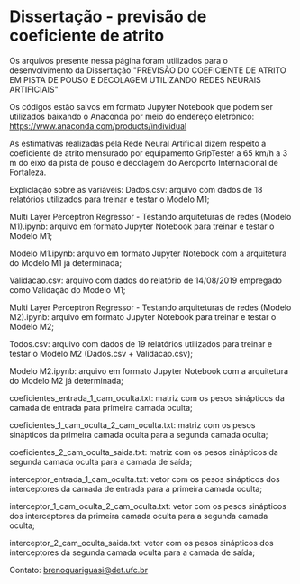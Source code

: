 # Dissertação - previsão de coeficiente de atrito


Os arquivos presente nessa página foram utilizados para o desenvolvimento da Dissertação "PREVISÃO DO COEFICIENTE DE ATRITO EM PISTA DE POUSO E DECOLAGEM UTILIZANDO REDES NEURAIS ARTIFICIAIS"


Os códigos estão salvos em formato Jupyter Notebook que podem ser utilizados baixando o Anaconda por meio do endereço eletrônico: https://www.anaconda.com/products/individual

As estimativas realizadas pela Rede Neural Artificial dizem respeito a coeficiente de atrito mensurado por equipamento GripTester a 65 km/h a 3 m do eixo da pista de pouso e decolagem do Aeroporto Internacional de Fortaleza.


Expliclação sobre as variáveis:
Dados.csv: arquivo com dados de 18 relatórios utilizados para treinar e testar o Modelo M1;

Multi Layer Perceptron Regressor - Testando arquiteturas de redes (Modelo M1).ipynb: arquivo em formato Jupyter Notebook para treinar e testar o Modelo M1;

Modelo M1.ipynb: arquivo em formato Jupyter Notebook com a arquitetura do Modelo M1 já determinada;

Validacao.csv: arquivo com dados do relatório de 14/08/2019 empregado como Validação do Modelo M1;

Multi Layer Perceptron Regressor - Testando arquiteturas de redes (Modelo M2).ipynb: arquivo em formato Jupyter Notebook para treinar e testar o Modelo M2;

Todos.csv: arquivo com dados de 19 relatórios utilizados para treinar e testar o Modelo M2 (Dados.csv + Validacao.csv);

Modelo M2.ipynb: arquivo em formato Jupyter Notebook com a arquitetura do Modelo M2 já determinada;

coeficientes_entrada_1_cam_oculta.txt: matriz com os pesos sinápticos da camada de entrada para primeira camada oculta;

coeficientes_1_cam_oculta_2_cam_oculta.txt: matriz com os pesos sinápticos da primeira camada oculta para a segunda camada oculta;

coeficientes_2_cam_oculta_saida.txt: matriz com os pesos sinápticos da segunda camada oculta para a camada de saída;

interceptor_entrada_1_cam_oculta.txt: vetor com os pesos sinápticos dos interceptores da camada de entrada para a primeira camada oculta;

interceptor_1_cam_oculta_2_cam_oculta.txt: vetor com os pesos sinápticos dos interceptores da primeira camada oculta para a segunda camada oculta;

interceptor_2_cam_oculta_saida.txt: vetor com os pesos sinápticos dos interceptores da segunda camada oculta para a camada de saída;




Contato: brenoquariguasi@det.ufc.br
